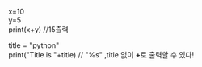 x=10 <br>
y=5 <br>
print(x+y) //15출력

title = "python" <br>
print("Title is "+title) // "%s" ,title 없이 <b>+</b>로 출력할 수 있다!
